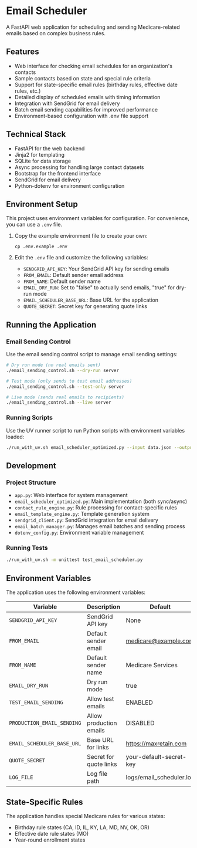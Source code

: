 # Email Scheduler

A FastAPI web application for scheduling and sending Medicare-related emails based on complex business rules.

## Features

- Web interface for checking email schedules for an organization's contacts
- Sample contacts based on state and special rule criteria
- Support for state-specific email rules (birthday rules, effective date rules, etc.)
- Detailed display of scheduled emails with timing information
- Integration with SendGrid for email delivery
- Batch email sending capabilities for improved performance
- Environment-based configuration with .env file support

## Technical Stack

- FastAPI for the web backend
- Jinja2 for templating
- SQLite for data storage
- Async processing for handling large contact datasets
- Bootstrap for the frontend interface
- SendGrid for email delivery
- Python-dotenv for environment configuration

## Environment Setup

This project uses environment variables for configuration. For convenience, you can use a `.env` file.

1. Copy the example environment file to create your own:
   ```
   cp .env.example .env
   ```

2. Edit the `.env` file and customize the following variables:
   - `SENDGRID_API_KEY`: Your SendGrid API key for sending emails
   - `FROM_EMAIL`: Default sender email address
   - `FROM_NAME`: Default sender name
   - `EMAIL_DRY_RUN`: Set to "false" to actually send emails, "true" for dry-run mode
   - `EMAIL_SCHEDULER_BASE_URL`: Base URL for the application
   - `QUOTE_SECRET`: Secret key for generating quote links

## Running the Application

### Email Sending Control

Use the email sending control script to manage email sending settings:

```bash
# Dry run mode (no real emails sent)
./email_sending_control.sh --dry-run server

# Test mode (only sends to test email addresses)
./email_sending_control.sh --test-only server

# Live mode (sends real emails to recipients)
./email_sending_control.sh --live server
```

### Running Scripts

Use the UV runner script to run Python scripts with environment variables loaded:

```bash
./run_with_uv.sh email_scheduler_optimized.py --input data.json --output results.json
```

## Development

### Project Structure

- `app.py`: Web interface for system management
- `email_scheduler_optimized.py`: Main implementation (both sync/async)
- `contact_rule_engine.py`: Rule processing for contact-specific rules
- `email_template_engine.py`: Template generation system
- `sendgrid_client.py`: SendGrid integration for email delivery
- `email_batch_manager.py`: Manages email batches and sending process
- `dotenv_config.py`: Environment variable management

### Running Tests

```bash
./run_with_uv.sh -m unittest test_email_scheduler.py
```

## Environment Variables

The application uses the following environment variables:

| Variable | Description | Default |
|----------|-------------|---------|
| `SENDGRID_API_KEY` | SendGrid API key | None |
| `FROM_EMAIL` | Default sender email | medicare@example.com |
| `FROM_NAME` | Default sender name | Medicare Services |
| `EMAIL_DRY_RUN` | Dry run mode | true |
| `TEST_EMAIL_SENDING` | Allow test emails | ENABLED |
| `PRODUCTION_EMAIL_SENDING` | Allow production emails | DISABLED |
| `EMAIL_SCHEDULER_BASE_URL` | Base URL for links | https://maxretain.com |
| `QUOTE_SECRET` | Secret for quote links | your-default-secret-key |
| `LOG_FILE` | Log file path | logs/email_scheduler.log |

## State-Specific Rules

The application handles special Medicare rules for various states:
- Birthday rule states (CA, ID, IL, KY, LA, MD, NV, OK, OR)
- Effective date rule states (MO)
- Year-round enrollment states